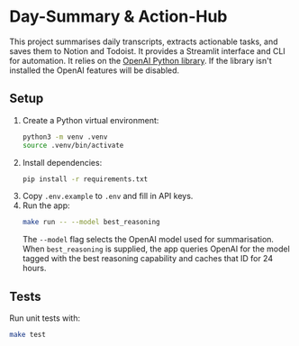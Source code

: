 # Day-Summary & Action-Hub

This project summarises daily transcripts, extracts actionable tasks, and saves them to Notion and Todoist. It provides a Streamlit interface and CLI for automation. It relies on the [OpenAI Python library](https://github.com/openai/openai-python). If the library isn't installed the OpenAI features will be disabled.

## Setup
1. Create a Python virtual environment:
   ```bash
   python3 -m venv .venv
   source .venv/bin/activate
   ```
2. Install dependencies:
   ```bash
   pip install -r requirements.txt
   ```
3. Copy `.env.example` to `.env` and fill in API keys.
4. Run the app:
   ```bash
   make run -- --model best_reasoning
   ```
   The `--model` flag selects the OpenAI model used for summarisation. When
   `best_reasoning` is supplied, the app queries OpenAI for the model tagged with
   the best reasoning capability and caches that ID for 24 hours.

## Tests
Run unit tests with:
```bash
make test
```

